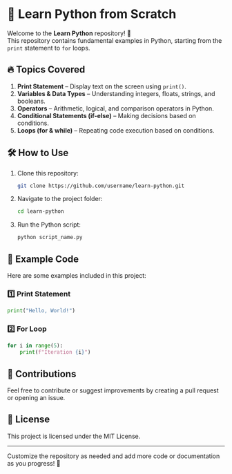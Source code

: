 # 📌 Learn Python from Scratch

Welcome to the **Learn Python** repository! 🎉  
This repository contains fundamental examples in Python, starting from the `print` statement to `for` loops.

## 🔥 Topics Covered
1. **Print Statement** – Display text on the screen using `print()`.
2. **Variables & Data Types** – Understanding integers, floats, strings, and booleans.
3. **Operators** – Arithmetic, logical, and comparison operators in Python.
4. **Conditional Statements (if-else)** – Making decisions based on conditions.
5. **Loops (for & while)** – Repeating code execution based on conditions.

## 🛠 How to Use
1. Clone this repository:
   ```bash
   git clone https://github.com/username/learn-python.git
   ```
2. Navigate to the project folder:
   ```bash
   cd learn-python
   ```
3. Run the Python script:
   ```bash
   python script_name.py
   ```

## 📜 Example Code
Here are some examples included in this project:

### 1️⃣ Print Statement
```python
print("Hello, World!")
```
### 2️⃣ For Loop
```python
for i in range(5):
    print(f"Iteration {i}")
```

## 📩 Contributions
Feel free to contribute or suggest improvements by creating a pull request or opening an issue.

## 📜 License
This project is licensed under the MIT License.

---

Customize the repository as needed and add more code or documentation as you progress! 🚀

